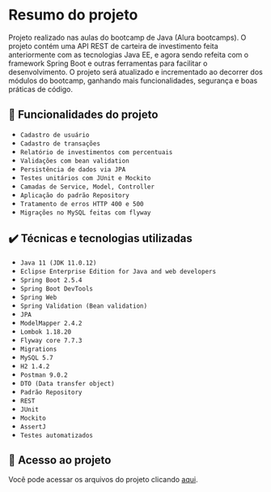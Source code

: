 # Resumo do projeto
Projeto realizado nas aulas do bootcamp de Java (Alura bootcamps).
O projeto contém uma API REST de carteira de investimento feita anteriormente com as tecnologias Java EE, e agora sendo refeita com o framework Spring Boot e outras ferramentas para facilitar o desenvolvimento.
O projeto será atualizado e incrementado ao decorrer dos módulos do bootcamp, ganhando mais funcionalidades, segurança e boas práticas de código.

## 🔨 Funcionalidades do projeto

- `Cadastro de usuário`
- `Cadastro de transações`
- `Relatório de investimentos com percentuais`
- `Validações com bean validation`
- `Persistência de dados via JPA`
- `Testes unitários com JUnit e Mockito`
- `Camadas de Service, Model, Controller`
- `Aplicação do padrão Repository`
- `Tratamento de erros HTTP 400 e 500`
- `Migrações no MySQL feitas com flyway`
 

## ✔️ Técnicas e tecnologias utilizadas

- ``Java 11 (JDK 11.0.12)``
- ``Eclipse Enterprise Edition for Java and web developers``
- ``Spring Boot 2.5.4``
- ``Spring Boot DevTools ``
- ``Spring Web``
- ``Spring Validation (Bean validation)``
- ``JPA``
- ``ModelMapper 2.4.2``
- ``Lombok 1.18.20``
- ``Flyway core 7.7.3``
- ``Migrations``
- ``MySQL 5.7``
- ``H2 1.4.2``
- ``Postman 9.0.2``
- ``DTO (Data transfer object)``
- ``Padrão Repository``
- ``REST``
- ``JUnit``
- ``Mockito``
- ``AssertJ``
- ``Testes automatizados``

## 📁 Acesso ao projeto
Você pode acessar os arquivos do projeto clicando [aqui](https://github.com/gui-lirasilva/carteiraAPI/tree/master/src/main).

